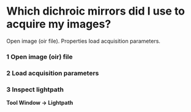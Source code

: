 # Which dichroic mirrors did I use to acquire my images?

Open image (oir file).
Properties load acquisition parameters.



### 1 Open image (oir) file

### 2 Load acquisition parameters

### 3 Inspect lightpath

**Tool Window -> Lightpath**

